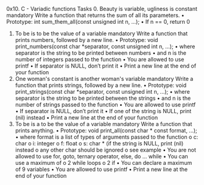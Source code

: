0x10. C - Variadic functions
Tasks
0. Beauty is variable, ugliness is constant
mandatory
Write a function that returns the sum of all its parameters.
•	Prototype: int sum_them_all(const unsigned int n, ...);
•	If n == 0, return 0
1. To be is to be the value of a variable
mandatory
Write a function that prints numbers, followed by a new line.
•	Prototype: void print_numbers(const char *separator, const unsigned int n, ...);
•	where separator is the string to be printed between numbers
•	and n is the number of integers passed to the function
•	You are allowed to use printf
•	If separator is NULL, don’t print it
•	Print a new line at the end of your function
2. One woman's constant is another woman's variable
mandatory
Write a function that prints strings, followed by a new line.
•	Prototype: void print_strings(const char *separator, const unsigned int n, ...);
•	where separator is the string to be printed between the strings
•	and n is the number of strings passed to the function
•	You are allowed to use printf
•	If separator is NULL, don’t print it
•	If one of the string is NULL, print (nil) instead
•	Print a new line at the end of your function
3. To be is a to be the value of a variable
mandatory
Write a function that prints anything.
•	Prototype: void print_all(const char * const format, ...);
•	where format is a list of types of arguments passed to the function
o	c: char
o	i: integer
o	f: float
o	s: char * (if the string is NULL, print (nil) instead
o	any other char should be ignored
o	see example
•	You are not allowed to use for, goto, ternary operator, else, do ... while
•	You can use a maximum of
o	2 while loops
o	2 if
•	You can declare a maximum of 9 variables
•	You are allowed to use printf
•	Print a new line at the end of your function
